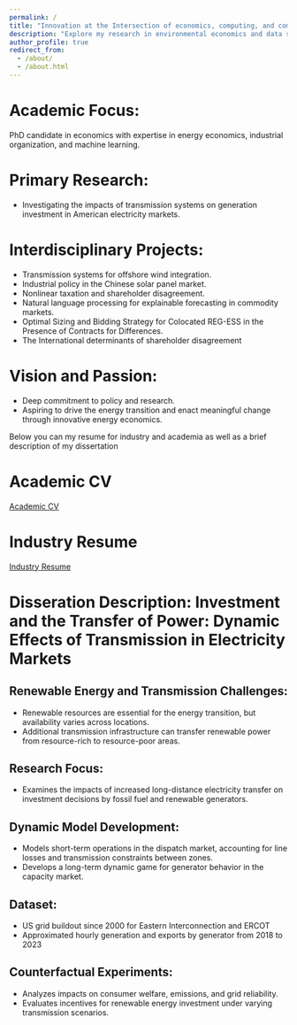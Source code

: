 ```yaml
---
permalink: /
title: "Innovation at the Intersection of economics, computing, and commodity markets"
description: "Explore my research in environmental economics and data science."
author_profile: true
redirect_from: 
  - /about/
  - /about.html
---
```


Academic Focus:
======
PhD candidate in economics with expertise in energy economics, industrial organization, and machine learning.

Primary Research:
======
* Investigating the impacts of transmission systems on generation investment in American electricity markets.

Interdisciplinary Projects:
======
* Transmission systems for offshore wind integration.
* Industrial policy in the Chinese solar panel market.
* Nonlinear taxation and shareholder disagreement.
* Natural language processing for explainable forecasting in commodity markets.
* Optimal Sizing and Bidding Strategy for Colocated REG-ESS in the Presence of Contracts for Differences.
* The International determinants of shareholder disagreement

Vision and Passion:
======
* Deep commitment to policy and research.
* Aspiring to drive the energy transition and enact meaningful change through innovative energy economics.

Below you can my resume for industry and academia as well as a brief description of my dissertation

Academic CV
======
[Academic CV](/files/Academic_CV_Dana_Golden.pdf)

Industry Resume
======
[Industry Resume](/files/Dana_Golden_s_Resume_Academic.pdf)

Disseration Description: Investment and the Transfer of Power: Dynamic Effects of Transmission in Electricity Markets
======
## Renewable Energy and Transmission Challenges:

* Renewable resources are essential for the energy transition, but availability varies across locations.
* Additional transmission infrastructure can transfer renewable power from resource-rich to resource-poor areas.

## Research Focus:
* Examines the impacts of increased long-distance electricity transfer on investment decisions by fossil fuel and renewable generators.

## Dynamic Model Development:

* Models short-term operations in the dispatch market, accounting for line losses and transmission constraints between zones.
* Develops a long-term dynamic game for generator behavior in the capacity market.

## Dataset:
* US grid buildout since 2000 for Eastern Interconnection and ERCOT
* Approximated hourly generation and exports by generator from 2018 to 2023

## Counterfactual Experiments:
* Analyzes impacts on consumer welfare, emissions, and grid reliability.
* Evaluates incentives for renewable energy investment under varying transmission scenarios.
